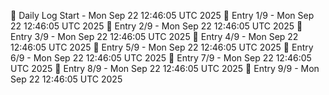 📅 Daily Log Start - Mon Sep 22 12:46:05 UTC 2025
📌 Entry 1/9 - Mon Sep 22 12:46:05 UTC 2025
📌 Entry 2/9 - Mon Sep 22 12:46:05 UTC 2025
📌 Entry 3/9 - Mon Sep 22 12:46:05 UTC 2025
📌 Entry 4/9 - Mon Sep 22 12:46:05 UTC 2025
📌 Entry 5/9 - Mon Sep 22 12:46:05 UTC 2025
📌 Entry 6/9 - Mon Sep 22 12:46:05 UTC 2025
📌 Entry 7/9 - Mon Sep 22 12:46:05 UTC 2025
📌 Entry 8/9 - Mon Sep 22 12:46:05 UTC 2025
📌 Entry 9/9 - Mon Sep 22 12:46:05 UTC 2025

